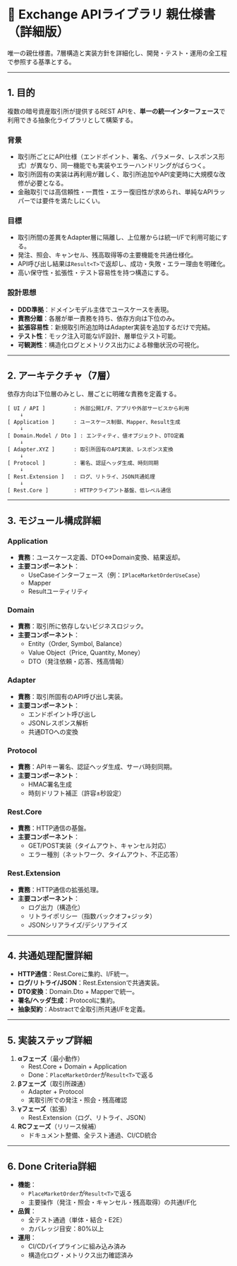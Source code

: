 # 📘 Exchange APIライブラリ 親仕様書（詳細版）

唯一の親仕様書。7層構造と実装方針を詳細化し、開発・テスト・運用の全工程で参照する基準とする。

---

## 1. 目的
複数の暗号資産取引所が提供するREST APIを、**単一の統一インターフェース**で利用できる抽象化ライブラリとして構築する。

### 背景
- 取引所ごとにAPI仕様（エンドポイント、署名、パラメータ、レスポンス形式）が異なり、同一機能でも実装やエラーハンドリングがばらつく。
- 取引所固有の実装は再利用が難しく、取引所追加やAPI変更時に大規模な改修が必要となる。
- 金融取引では高信頼性・一貫性・エラー復旧性が求められ、単純なAPIラッパーでは要件を満たしにくい。

### 目標
- 取引所間の差異をAdapter層に隔離し、上位層からは統一I/Fで利用可能にする。
- 発注、照会、キャンセル、残高取得等の主要機能を共通仕様化。
- API呼び出し結果は`Result<T>`で返却し、成功・失敗・エラー理由を明確化。
- 高い保守性・拡張性・テスト容易性を持つ構造にする。

### 設計思想
- **DDD準拠**：ドメインモデル主体でユースケースを表現。
- **責務分離**：各層が単一責務を持ち、依存方向は下位のみ。
- **拡張容易性**：新規取引所追加時はAdapter実装を追加するだけで完結。
- **テスト性**：モック注入可能なI/F設計、層単位テスト可能。
- **可観測性**：構造化ログとメトリクス出力による稼働状況の可視化。

---

## 2. アーキテクチャ（7層）
依存方向は下位層のみとし、層ごとに明確な責務を定義する。

```
[ UI / API ]         : 外部公開I/F、アプリや外部サービスから利用
    ↓
[ Application ]      : ユースケース制御、Mapper、Result生成
    ↓
[ Domain.Model / Dto ] : エンティティ、値オブジェクト、DTO定義
    ↓
[ Adapter.XYZ ]      : 取引所固有のAPI実装、レスポンス変換
    ↓
[ Protocol ]         : 署名、認証ヘッダ生成、時刻同期
    ↓
[ Rest.Extension ]   : ログ、リトライ、JSON共通処理
    ↓
[ Rest.Core ]        : HTTPクライアント基盤、低レベル通信
```

---

## 3. モジュール構成詳細
### Application
- **責務**：ユースケース定義、DTO⇔Domain変換、結果返却。
- **主要コンポーネント**：
  - UseCaseインターフェース（例：`IPlaceMarketOrderUseCase`）
  - Mapper
  - Resultユーティリティ

### Domain
- **責務**：取引所に依存しないビジネスロジック。
- **主要コンポーネント**：
  - Entity（Order, Symbol, Balance）
  - Value Object（Price, Quantity, Money）
  - DTO（発注依頼・応答、残高情報）

### Adapter
- **責務**：取引所固有のAPI呼び出し実装。
- **主要コンポーネント**：
  - エンドポイント呼び出し
  - JSONレスポンス解析
  - 共通DTOへの変換

### Protocol
- **責務**：APIキー署名、認証ヘッダ生成、サーバ時刻同期。
- **主要コンポーネント**：
  - HMAC署名生成
  - 時刻ドリフト補正（許容±秒設定）

### Rest.Core
- **責務**：HTTP通信の基盤。
- **主要コンポーネント**：
  - GET/POST実装（タイムアウト、キャンセル対応）
  - エラー種別（ネットワーク、タイムアウト、不正応答）

### Rest.Extension
- **責務**：HTTP通信の拡張処理。
- **主要コンポーネント**：
  - ログ出力（構造化）
  - リトライポリシー（指数バックオフ+ジッタ）
  - JSONシリアライズ/デシリアライズ

---

## 4. 共通処理配置詳細
- **HTTP通信**：Rest.Coreに集約、I/F統一。
- **ログ/リトライ/JSON**：Rest.Extensionで共通実装。
- **DTO変換**：Domain.Dto + Mapperで統一。
- **署名/ヘッダ生成**：Protocolに集約。
- **抽象契約**：Abstractで全取引所共通I/Fを定義。

---

## 5. 実装ステップ詳細
1. **αフェーズ**（最小動作）
   - Rest.Core + Domain + Application
   - Done：`PlaceMarketOrder`が`Result<T>`で返る
2. **βフェーズ**（取引所疎通）
   - Adapter + Protocol
   - 実取引所での発注・照会・残高確認
3. **γフェーズ**（拡張）
   - Rest.Extension（ログ、リトライ、JSON）
4. **RCフェーズ**（リリース候補）
   - ドキュメント整備、全テスト通過、CI/CD統合

---

## 6. Done Criteria詳細
- **機能**：
  - `PlaceMarketOrder`が`Result<T>`で返る
  - 主要操作（発注・照会・キャンセル・残高取得）の共通I/F化
- **品質**：
  - 全テスト通過（単体・結合・E2E）
  - カバレッジ目安：80%以上
- **運用**：
  - CI/CDパイプラインに組み込み済み
  - 構造化ログ・メトリクス出力確認済み
